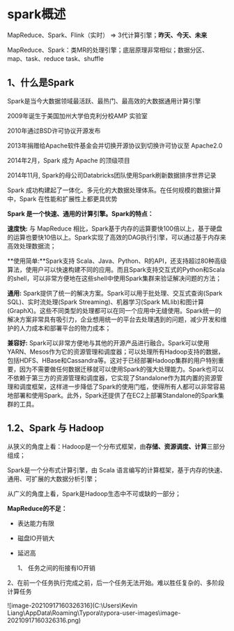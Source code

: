 # spark概述

MapReduce、Spark、Flink（实时） => 3代计算引擎；**昨天、今天、未来**

MapReduce、Spark：类MR的处理引擎；底层原理非常相似；数据分区、map、task、reduce task、shuffle

## 1、什么是Spark

Spark是当今大数据领域最活跃、最热门、最高效的大数据通用计算引擎

2009年诞生于美国加州大学伯克利分校AMP 实验室

2010年通过BSD许可协议开源发布

2013年捐赠给Apache软件基金会并切换开源协议到切换许可协议至 Apache2.0

2014年2月，Spark 成为 Apache 的顶级项目

2014年11月, Spark的母公司Databricks团队使用Spark刷新数据排序世界记录

Spark 成功构建起了一体化、多元化的大数据处理体系。在任何规模的数据计算中，Spark 在性能和扩展性上都更具优势



**Spark 是一个快速、通用的计算引擎。Spark的特点：**

**速度快:**  与 MapReduce 相比，Spark基于内存的运算要快100倍以上，基于硬盘的运算也要快10倍以上。Spark实现了高效的DAG执行引擎，可以通过基于内存来高效处理数据流；

**使用简单:**Spark支持 Scala、Java、Python、R的API，还支持超过80种高级算法，使用户可以快速构建不同的应用。而且Spark支持交互式的Python和Scala的shell，可以非常方便地在这些shell中使用Spark集群来验证解决问题的方法；

**通用:** Spark提供了统一的解决方案。Spark可以用于批处理、交互式查询(Spark SQL)、实时流处理(Spark Streaming)、机器学习(Spark MLlib)和图计算(GraphX)。这些不同类型的处理都可以在同一个应用中无缝使用。Spark统一的解决方案非常具有吸引力，企业想用统一的平台去处理遇到的问题，减少开发和维护的人力成本和部署平台的物力成本；

**兼容好:**  Spark可以非常方便地与其他的开源产品进行融合。Spark可以使用YARN、Mesos作为它的资源管理和调度器；可以处理所有Hadoop支持的数据，包括HDFS、HBase和Cassandra等。这对于已经部署Hadoop集群的用户特别重要，因为不需要做任何数据迁移就可以使用Spark的强大处理能力。Spark也可以不依赖于第三方的资源管理和调度器，它实现了Standalone作为其内置的资源管理和调度框架，这样进一步降低了Spark的使用门槛，使得所有人都可以非常容易地部署和使用Spark。此外，Spark还提供了在EC2上部署Standalone的Spark集群的工具。



## 1.2、**Spark** **与** **Hadoop**



从狭义的角度上看：Hadoop是一个分布式框架，由**存储、资源调度、计算**三部分组成；

Spark是一个分布式计算引擎，由 Scala 语言编写的计算框架，基于内存的快速、通用、可扩展的大数据分析引擎；

从广义的角度上看，Spark是Hadoop生态中不可或缺的一部分；

**MapReduce的不足：**

-  表达能力有限

-  磁盘IO开销大

-  延迟高

   1、 任务之间的衔接有IO开销

​        2、在前一个任务执行完成之前，后一个任务无法开始。难以胜任复杂的、多阶段计算任务

![image-20210917160326316](C:\Users\Kevin Liang\AppData\Roaming\Typora\typora-user-images\image-20210917160326316.png)